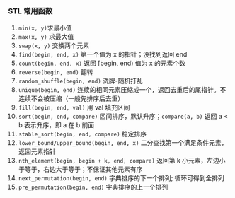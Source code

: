 ### STL 常用函数

1. `min(x, y)`求最小值
2. `max(x, y)` 求最大值
3. `swap(x, y)` 交换两个元素
4. `find(begin, end, x)` 第一个值为 x 的指针；没找到返回 end
5. `count(begin, end, x)` 返回 [begin, end) 值为 x 的元素个数
6. `reverse(begin, end)` 翻转
7. `random_shuffle(begin, end)` 洗牌-随机打乱
8. `unique(begin, end)` 连续的相同元素压缩成一个，返回去重后的尾指针。不连续不会被压缩（一般先排序后去重）
9. `fill(begin, end, val)` 用 val 填充区间
10. `sort(begin, end, compare)` 区间排序，默认升序；`compare(a, b)` 返回 a < b 表示升序，即 a 在 b 前面
11. `stable_sort(begin, end, compare)` 稳定排序
12. `lower_bound/upper_bound(begin, end, x)` 二分查找第一个满足条件元素，返回元素指针
13. `nth_element(begin, begin + k, end, compare)` 返回第 k 小元素，左边小于等于，右边大于等于；不保证其他元素有序
14. `next_permutation(begin, end)` 字典排序的下一个排列; 循环可得到全排列
15. `pre_permutation(begin, end)` 字典排序的上一个排列
